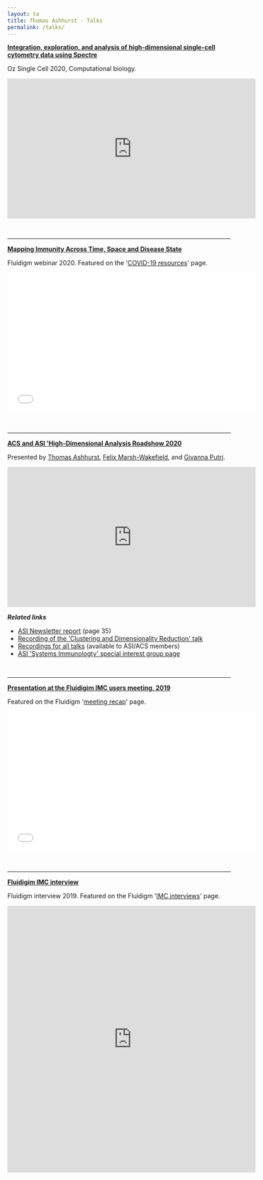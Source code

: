 ```yaml
---
layout: ta
title: Thomas Ashhurst - Talks
permalink: /talks/
---
```


**[Integration, exploration, and analysis of high-dimensional single-cell cytometry data using Spectre](https://youtu.be/poEDERGXrQw?t=3151)**

Oz Single Cell 2020, Computational biology.

<p align="center"><iframe width="560" height="315" src="https://www.youtube.com/embed/poEDERGXrQw?start=3151" frameborder="0" allow="accelerometer; autoplay; clipboard-write; encrypted-media; gyroscope; picture-in-picture" allowfullscreen></iframe></p>

<br />

---

**[Mapping Immunity Across Time, Space and Disease State](https://www.fluidigm.com/articles/presentation---mapping-dynamic-immunity-across-time-space-and-disease-state-using-high%E2%80%90dimensional-cytometry-technologies-and-analytics)**

Fluidigm webinar 2020. Featured on the '[COVID-19 resources](https://www.fluidigm.com/singlearticles/covid-19-resources)' page.

<p align="center"><iframe class="vidyard_iframe" src="//play.vidyard.com/4A9gczgzSZrmMa2q5Tyuvf.html?" width=560 height=315 scrolling="no" frameborder="0" allowtransparency="true" allowfullscreen></iframe></p>

<br />

---

**[ACS and ASI 'High-Dimensional Analysis Roadshow 2020](https://www.immunology.org.au/Programs/Special-Interest-Groups/Systems-Immunology/acs-asi-homeshow-2020/)** 

Presented by [Thomas Ashhurst](https://tomashhurst.github.io), [Felix Marsh-Wakefield](https://scholar.google.com/citations?user=6PaVkisAAAAJ&hl=en), and [Givanna Putri](https://scholar.google.com/citations?user=S-sNLPIAAAAJ&hl=en).

<p align="center"><iframe width="560" height="315" src="https://www.youtube.com/embed/MSIDmYhqe5g" frameborder="0" allow="accelerometer; autoplay; clipboard-write; encrypted-media; gyroscope; picture-in-picture" allowfullscreen></iframe></p>

***Related links***
- [ASI Newsletter report](https://www.immunology.org.au/files/Newsletter_pdfs/ASI017_Dec_2020.pdf#page=35) (page 35)
- [Recording of the 'Clustering and Dimensionality Reduction' talk](https://youtu.be/MSIDmYhqe5g)
- [Recordings for all talks](https://www.immunology.org.au/Programs/Special-Interest-Groups/Systems-Immunology/acs-asi-homeshow-2020/) (available to ASI/ACS members)
- [ASI 'Systems Immunologty' special interest group page](https://www.immunology.org.au/asi-programs-and-opportunities/special-interest-groups/systems-immunology/)

<br />

---

**[Presentation at the Fluidigim IMC users meeting, 2019](https://share.vidyard.com/watch/jc84nXuBpcofBcDkGeLQSo?)**

Featured on the Fluidigm '[meeting recap](https://www.fluidigm.com/articles/imc-user-group-meeting-2019-recap)' page.

<p align="center"><iframe class="vidyard_iframe" src="//play.vidyard.com/jc84nXuBpcofBcDkGeLQSo.html?" width=560 height=315 scrolling="no" frameborder="0" allowtransparency="true" allowfullscreen></iframe></p>

<br />

---

**[Fluidigim IMC interview](https://share.vidyard.com/watch/zkoHBRGkujiSHA2FYBmSPQ?)**

Fluidigm interview 2019. Featured on the Fluidigm '[IMC interviews](https://www.fluidigm.com/articles/imaging-mass-cytometry-interviews)' page.

<p align="center"><iframe class="vidyard_iframe" src="https://share.vidyard.com/watch/zkoHBRGkujiSHA2FYBmSPQ?" width=560 height=600 scrolling="yes" frameborder="0" allowtransparency="true" allowfullscreen></iframe></p>

<br />
